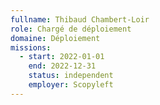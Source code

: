 ```yaml
---
fullname: Thibaud Chambert-Loir
role: Chargé de déploiement
domaine: Déploiement
missions:
  - start: 2022-01-01
    end: 2022-12-31
    status: independent
    employer: Scopyleft
---
```


